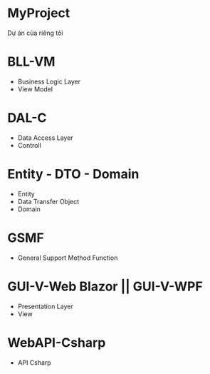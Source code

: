 # MyProject
Dự án của riêng tôi 
# BLL-VM
- Business Logic Layer
- View Model
# DAL-C
- Data Access Layer 
- Controll
# Entity - DTO - Domain
- Entity
- Data Transfer Object
- Domain
# GSMF
- General Support Method Function
# GUI-V-Web Blazor || GUI-V-WPF
- Presentation Layer
- View
# WebAPI-Csharp
- API Csharp
